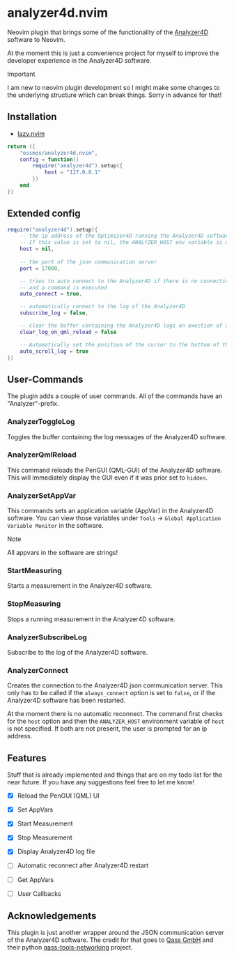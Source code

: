 # analyzer4d.nvim

Neovim plugin that brings some of the functionality of the [Analyzer4D](https://qass.net/software) 
software to Neovim.

At the moment this is just a convenience project for myself to improve the developer
experience in the Analyzer4D software.

> [!IMPORTANT]
> I am new to neovim plugin development so I might make some changes to the underlying 
> structure which can break things. Sorry in advance for that!

## Installation

- [lazy.nvim]()

```lua
return ({
    "ossmos/analyzer4d.nvim",
    config = function()
        require("analyzer4d").setup({
            host = "127.0.0.1"
        })
    end
})
```

## Extended config

```lua
require("analyzer4d").setup({
    -- the ip address of the Optimizer4D running the Analyzer4D software
    -- If this value is set to nil, the ANALYZER_HOST env variable is used instead
    host = nil,
    
    -- the port of the json communication server
    port = 17000,

    -- tries to auto connect to the Analyzer4D if there is no connection yet
    -- and a command is executed
    auto_connect = true,

    -- automatically connect to the log of the Analyzer4D
    subscribe_log = false,

    -- clear the buffer containing the Analyzer4D logs on exection of analyzer4d.reload_qml()
    clear_log_on_qml_reload = false

    -- Automatically set the position of the cursor to the bottom of the log buffer when new entries come in
    auto_scroll_log = true
})
```

## User-Commands

The plugin adds a couple of user commands. All of the commands have an "Analyzer"-prefix.

### AnalyzerToggleLog

Toggles the buffer containing the log messages of the Analyzer4D software.

### AnalyzerQmlReload

This command reloads the PenGUI (QML-GUI) of the Analyzer4D software.
This will immediately display the GUI even if it was prior set to `hidden`.

### AnalyzerSetAppVar

This commands sets an application variable (AppVar) in the Analyzer4D software.
You can view those variables under `Tools` &rarr; `Global Application Variable Monitor`
in the software.

> [!NOTE]
> All appvars in the software are strings! 

### StartMeasuring

Starts a measurement in the Analyzer4D software.

### StopMeasuring

Stops a running measurement in the Analyzer4D software.

### AnalyzerSubscribeLog

Subscribe to the log of the Analyzer4D software.

### AnalyzerConnect

Creates the connection to the Analyzer4D json communication server.
This only has to be called if the `always_connect` option is set to `false`,
or if the Analyzer4D software has been restarted.

At the moment there is no automatic reconnect.
The command first checks for the `host` option and then the `ANALYZER_HOST` environment
variable of `host` is not specified. If both are not present, the user is prompted for an ip address.


## Features

Stuff that is already implemented and things that are on my todo list for the near
future. If you have any suggestions feel free to let me know!

- [x] Reload the PenGUI (QML) UI
- [x] Set AppVars
- [x] Start Measurement
- [x] Stop Measurement
- [x] Display Analyzer4D log file
- [ ] Automatic reconnect after Analyzer4D restart
- [ ] Get AppVars
- [ ] User Callbacks


## Acknowledgements

This plugin is just another wrapper around the JSON communication server of the 
Analyzer4D software. The credit for that goes to [Qass GmbH](https://qass.net)
and their python [qass-tools-networking](https://pypi.org/project/qass-tools-networking/) project.

